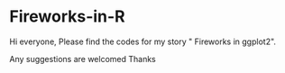 # Fireworks-in-R
Hi everyone,
Please find the codes for my story " Fireworks in ggplot2".

Any suggestions are welcomed
Thanks
